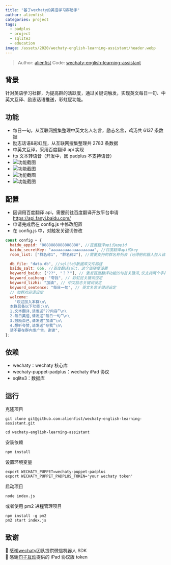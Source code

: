 ```yaml
---
title: "基于wechaty的英语学习群助手"
author: alienfist
categories: project
tags:
  - padplus
  - project
  - sqlite3
  - education
image: /assets/2020/wechaty-english-learning-assistant/header.webp
---
```


> Author: [alienfist](https://github.com/alienfist)
> Code: [wechaty-english-learning-assistant](https://github.com/alienfist/wechaty-english-learning-assistant)

## 背景

针对英语学习社群，为提高群的活跃度，通过关键词触发，实现英文每日一句、中英文互译、励志话语推送，彩虹屁功能。

## 功能

- 每日一句，从互联网搜集整理中英文名人名言，励志名言，鸡汤共 6137 条数据
- 励志话语&彩虹屁，从互联网搜集整理共 2783 条数据
- 中英文互译，采用百度翻译 api 实现
- tts 文本转语音（开发中，因 padplus 不支持语音）
- ![功能截图](/assets/2020/wechaty-english-learning-assistant/pic01.webp)
- ![功能截图](/assets/2020/wechaty-english-learning-assistant/pic02.webp)
- ![功能截图](/assets/2020/wechaty-english-learning-assistant/pic03.webp)
- ![功能截图](/assets/2020/wechaty-english-learning-assistant/pic04.webp)

## 配置

- 因调用百度翻译 api，需要前往百度翻译开放平台申请 <https://api.fanyi.baidu.com/>
- 申请完成后在 config.js 中修改配置
- 在 config.js 中，对触发关键词修改

```js
const config = {
  baidu_appid: "8888888888888888", //百度翻译api的appid
  baidu_secretKey: "aaaaaaaaaaaaaaaaaaa", //百度翻译api的key
  room_list: ["群名称1", "群名称2"], //需要支持的群名称列表（记得把机器人拉入该群）

  db_file: "data.db", //sqlite3数据库文件路径
  baidu_salt: 666, //百度翻译salt，这个值随便设置
  keyword_baidu: ["??", "？？"], // 激发百度翻译功能的句首关键词,仅支持两个字符
  keyword_caihong: "夸我", // 彩虹屁关键词设定
  keyword_lizhi: "加油", // 中文励志关键词设定
  keyword_sentence: "每日一句", // 英文名言关键词设定
  // 加群欢迎语设定
  welcome:
    "欢迎加入本群\n\
  本群具备以下功能:\n\
  1.文本翻译,请发送“??内容”\n\
  2.每日英语,请发送“每日一句”\n\
  3.鼓励自己,请发送“加油”\n\
  4.想听夸赞,请发送“夸我”\n\
  请不要在群内发广告，谢谢",
};
```

## 依赖

- wechaty：wechaty 核心库
- wechaty-puppet-padplus：wechaty iPad 协议
- sqlite3：数据库

## 运行

克隆项目

```shell
git clone git@github.com:alienfist/wechaty-english-learning-assistant.git

cd wechaty-english-learning-assistant
```

安装依赖

```shell
npm install
```

设置环境变量

```shell
export WECHATY_PUPPET=wechaty-puppet-padplus
export WECHATY_PUPPET_PADPLUS_TOKEN='your wechaty token'
```

启动项目

```shell
node index.js
```

或者使用 pm2 进程管理项目

```shell
npm install -g pm2
pm2 start index.js
```

## 致谢

🙏 感谢[wechaty](https://github.com/wechaty/wechaty)团队提供微信机器人 SDK  
🙏 感谢[句子互动](https://www.juzibot.com/)提供的 iPad 协议版 token
